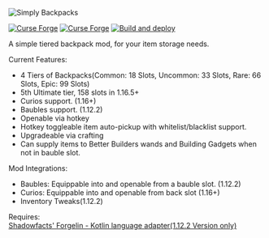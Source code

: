 ![](https://i.imgur.com/XTAbQ1d.png "Simply Backpacks")

[![Curse Forge](http://cf.way2muchnoise.eu/311595.svg)](https://minecraft.curseforge.com/projects/simply-backpacks)
[![Curse Forge](http://cf.way2muchnoise.eu/versions/311595.svg)](https://minecraft.curseforge.com/projects/simply-backpacks)
[![Build and deploy](https://github.com/Flanks255/simplybackpacks/actions/workflows/build.yml/badge.svg?branch=master)](https://github.com/Flanks255/simplybackpacks/actions/workflows/build.yml)

A simple tiered backpack mod, for your item storage needs.

Current Features:
 - 4 Tiers of Backpacks(Common: 18 Slots, Uncommon: 33 Slots, Rare: 66 Slots, Epic: 99 Slots)
 - 5th Ultimate tier, 158 slots in 1.16.5+
 - Curios support. (1.16+)
 - Baubles support. (1.12.2)
 - Openable via hotkey
 - Hotkey toggleable item auto-pickup with whitelist/blacklist support.
 - Upgradeable via crafting
 - Can supply items to Better Builders wands and Building Gadgets when not in bauble slot.

Mod Integrations:  
 - Baubles: Equippable into and openable from a bauble slot. (1.12.2)
 - Curios: Equippable into and openable from back slot (1.16+)
 - Inventory Tweaks(1.12.2)

Requires:  
  [Shadowfacts' Forgelin - Kotlin language adapter(1.12.2 Version only)](https://www.curseforge.com/minecraft/mc-mods/shadowfacts-forgelin)
